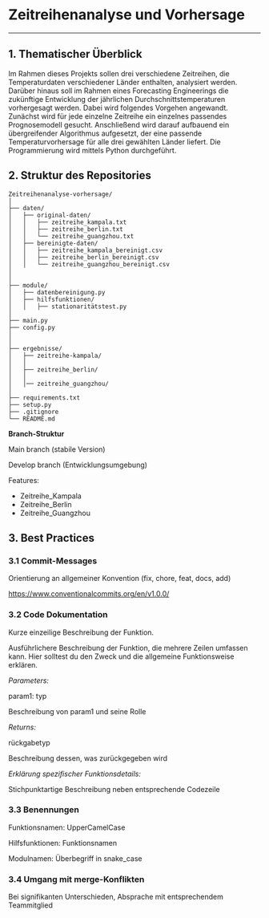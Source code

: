 # Zeitreihenanalyse und Vorhersage
---
## 1. Thematischer Überblick
Im Rahmen dieses Projekts sollen drei verschiedene Zeitreihen, die Temperaturdaten verschiedener Länder enthalten, analysiert werden. Darüber hinaus soll im Rahmen eines Forecasting Engineerings die zukünftige Entwicklung der jährlichen Durchschnittstemperaturen vorhergesagt werden. Dabei wird folgendes Vorgehen angewandt. Zunächst wird für jede einzelne Zeitreihe ein einzelnes passendes Prognosemodell gesucht. Anschließend wird darauf aufbauend ein übergreifender Algorithmus aufgesetzt, der eine passende Temperaturvorhersage für alle drei gewählten Länder liefert. Die Programmierung wird mittels Python durchgeführt. 

## 2. Struktur des Repositories


```text
Zeitreihenanalyse-vorhersage/
│
├── daten/
│   ├── original-daten/                
│   │   ├── zeitreihe_kampala.txt
│   │   ├── zeitreihe_berlin.txt
│   │   └── zeitreihe_guangzhou.txt
│   ├── bereinigte-daten/          
│   │   ├── zeitreihe_kampala_bereinigt.csv
│   │   ├── zeitreihe_berlin_bereinigt.csv
│   │   └── zeitreihe_guangzhou_bereinigt.csv
│   
│
├── module/    
│   ├── datenbereinigung.py                
│   ├── hilfsfunktionen/          
│   │   ├── stationaritätstest.py
│
├── main.py                 
├── config.py                    
│
│
├── ergebnisse/   
│   ├── zeitreihe-kampala/                                 
│   │  
│   ├── zeitreihe_berlin/          
│   │
│   │── zeitreihe_guangzhou/ 
│
├── requirements.txt       
├── setup.py                
├── .gitignore              
└── README.md               

```


**Branch-Struktur**

Main branch (stabile Version) 

Develop branch (Entwicklungsumgebung)

Features:
- Zeitreihe_Kampala
- Zeitreihe_Berlin
- Zeitreihe_Guangzhou

## 3. Best Practices
### 3.1 Commit-Messages
Orientierung an allgemeiner Konvention (fix, chore, feat, docs, add)

https://www.conventionalcommits.org/en/v1.0.0/ 

### 3.2 Code Dokumentation

Kurze einzeilige Beschreibung der Funktion.

Ausführlichere Beschreibung der Funktion, die mehrere Zeilen umfassen kann. Hier solltest du den Zweck und die allgemeine Funktionsweise erklären.


*Parameters:*

param1: typ

Beschreibung von param1 und seine Rolle


*Returns:*

rückgabetyp

Beschreibung dessen, was zurückgegeben wird

*Erklärung spezifischer Funktionsdetails:*

Stichpunktartige Beschreibung neben entsprechende Codezeile 

### 3.3 Benennungen

Funktionsnamen: UpperCamelCase

Hilfsfunktionen: Funktionsnamen

Modulnamen: Überbegriff in snake_case

### 3.4 Umgang mit merge-Konflikten

Bei signifikanten Unterschieden, Absprache mit entsprechendem Teammitglied

        
    
   
